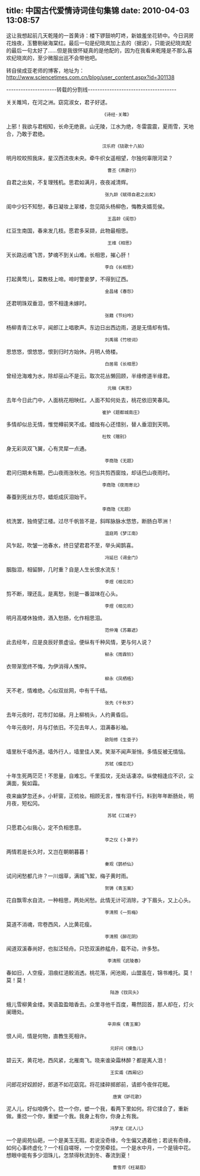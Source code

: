 title: 中国古代爱情诗词佳句集锦
date: 2010-04-03 13:08:57
---

这让我想起前几天乾隆的一首黄诗：楼下锣鼓响叮咚，新娘羞坐花轿中。今日洞房花烛夜，玉簪剔破海棠红。最后一句是纪晓岚加上去的（据说），只能说纪晓岚配的最后一句太好了……但是我很怀疑真的是他配的，因为在我看来乾隆是不那么喜欢纪晓岚的，至少微服出巡不会带他吧。

转自侯成亚老师的博客，地址为：http://www.sciencetimes.com.cn/blog/user_content.aspx?id=301138

---------------------转载的分割线-------------------------------------

关关雎鸠，在河之洲。窈窕淑女，君子好逑。

                                        《诗经·关雎》

上邪！我欲与君相知，长命无绝衰。山无陵，江水为绝，冬雷震震，夏雨雪，天地合，乃敢于君绝。

                                        汉乐府《铙歌十八拍》

明月皎皎照我床，星汉西流夜未央。牵牛织女遥相望，尔独何辜限河梁？

                                          曹丕《燕歌行》

自君之出矣，不复理残机。思君如满月，夜夜减清辉。

                                         张九龄《赋得自君之出矣》

闺中少妇不知愁，春日凝妆上翠楼，忽见陌头杨柳色，悔教夫婿觅侯。

                                          王昌龄《闺怨》

红豆生南国，春来发几枝。愿君多采撷，此物最相思。

                                          王维《相思》

天长路远魂飞苦，梦魂不到关山难。长相思，摧心肝！

                                         李白《长相思》

打起黄莺儿，莫教枝上啼。啼时警妾梦，不得到辽西。

                                         金昌绪《春怨》

还君明珠双垂泪，恨不相逢未嫁时。

                                         张籍《节妇呤》

杨柳青青江水平，闻郎江上唱歌声。东边日出西边雨，道是无情却有情。

                                         刘禹锡《竹枝词》

思悠悠，恨悠悠，恨到归时方始休。月明人倚楼。

                                         白居易《长相思》

曾经沧海难为水，除却巫山不是云。取次花丛懒回顾，半缘修道半缘君。

                                          元稹《离思》

去年今日此门中，人面桃花相映红。人面不知何处去，桃花依旧笑春风。

                                        崔护《题都城南庄》

多情却似总无情，惟觉樽前笑不成。蜡烛有心还惜别，替人垂泪到天明。

                                        杜牧《赠别》

身无彩凤双飞翼，心有灵犀一点通。

                                         李商隐《无题》

君问归期未有期，巴山夜雨涨秋池。何当共剪西窗烛，却话巴山夜雨时。

                                        李商隐《夜雨寄北》

春蚕到死丝方尽，蜡炬成灰泪始干。

                                        李商隐《无题》

梳洗罢，独倚望江楼。过尽千帆皆不是，斜晖脉脉水悠悠，断肠白苹洲！

                                         温庭筠《梦江南》

风乍起，吹皱一池春水，终日望君君不至，举头闻鹊喜。

                                         冯延巳《谒金门》

胭脂泪，相留醉，几时重？自是人生长恨水流东！

                                         李煜《相见欢》

剪不断，理还乱，是离愁，别是一番滋味在心头。

                                         李煜《相见欢》

明月高楼休独倚，酒入愁肠，化作相思泪。

                                         范仲淹《苏幕遮》

此去经年，应是良辰好景虚设。便纵有千种风情，更与何人说？

                                         柳永《雨霖铃》

衣带渐宽终不悔，为伊消得人憔悴。

                                         柳永《凤栖梧》

天不老，情难绝。心似双丝网，中有千千结。

                                         张先《千秋岁》

去年元夜时，花市灯如昼。月上柳梢头，人约黄昏后。

今年元夜时，月与灯依旧。不见去年人，泪满春衫袖。

                                         欧阳修《生查子》

墙里秋千墙外道。墙外行人，墙里佳人笑。笑渐不闻声渐悄，多情反被无情恼。

                                         苏轼《蝶恋花》

十年生死两茫茫！不思量，自难忘。千里孤坟，无处话凄凉。纵使相逢应不识，尘满面，鬓如霜。

夜来幽梦忽还乡。小轩窗，正梳妆。相顾无言，惟有泪千行。料到年年断肠处，明月夜，短松冈。

                                          苏轼《江城子》

只愿君心似我心，定不负相思意。

                                         李之仪《卜算子》 

两情若是长久时，又岂在朝朝暮暮！

                                         秦观《鹊桥仙》

试问闲愁都几许？一川烟草，满城飞絮，梅子黄时雨。

                                         贺铸《青玉案》

花自飘零水自流，一种相思，两处闲愁。此情无计可消除，才下眉头，又上心头。

                                         李清照《一剪梅》

莫道不消魂，帘卷西风，人比黄花瘦。

                                         李清照《醉花阴》

闻道双溪春尚好，也拟泛轻舟。只恐双溪舴艋舟，载不动，许多愁。

                                          李清照《武陵春》

春如旧，人空瘦，泪痕红浥鲛消透。桃花落，闲池阁，山盟虽在，锦书难托。莫！莫！莫！

                                           陆游《钗凤头》

蛾儿雪柳黄金缕。笑语盈盈暗香去。众里寻他千百度，蓦然回首，那人却在，灯火阑珊处。

                                          辛弃疾《青玉案》

恨人间，情是何物，直教生死相许。

                                           元好问《摸鱼儿》

碧云天，黄花地，西风紧，北雁南飞。晓来谁染霜林醉？都是离人泪！

                                           王实甫《西厢记》

问郎花好奴颜好，郎道不如花窈窕。将花揉碎掷郎前，请郎今夜伴花眠。

                                            唐寅《妒花歌》

泥人儿，好似咱俩个。捻一个你，塑一个我，看两下里如何。将它揉合了，重新做。重捻一个你，重塑一个我。我身上有你，你身上有我。

                                           冯梦龙《泥人儿》

一个是阆苑仙葩，一个是美玉无瑕。若说没奇缘，今生偏又遇着他；若说有奇缘，如何心事终虚化？一个枉自嗟呀，一个空劳牵挂。一个是水中月，一个是镜中花。想眼中能有多少泪珠儿，怎禁得秋流到冬、春流到夏！

                                            曹雪芹《枉凝眉》